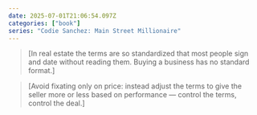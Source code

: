 ```yaml
---
date: 2025-07-01T21:06:54.097Z
categories: ["book"]
series: "Codie Sanchez: Main Street Millionaire"
---
```

> [In real estate the terms are so standardized that most people sign and date without reading them. Buying a business has no standard format.]

> [Avoid fixating only on price: instead adjust the terms to give the seller more or less based on performance — control the terms, control the deal.]
